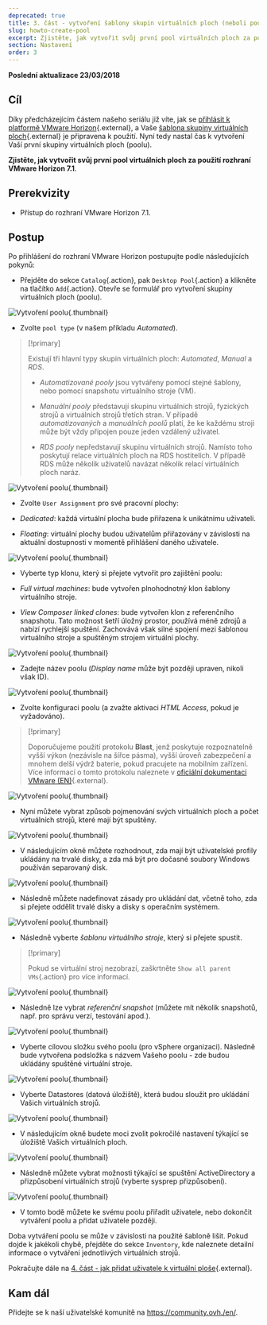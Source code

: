 ```yaml
---
deprecated: true
title: 3. část - vytvoření šablony skupin virtuálních ploch (neboli poolů)
slug: howto-create-pool
excerpt: Zjistěte, jak vytvořit svůj první pool virtuálních ploch za použití rozhraní VMware Horizon 7.1
section: Nastavení
order: 3
---
```


**Poslední aktualizace 23/03/2018**

## Cíl

Díky předcházejícím částem našeho seriálu již víte, jak se [přihlásit k platformě VMware Horizon](https://docs.ovh.com/cz/cs/cloud-desktop-infrastructure/platforma-horizon-7/){.external}, a Vaše [šablona skupiny virtuálních ploch](https://docs.ovh.com/cz/cs/cloud-desktop-infrastructure/jak-vytvorit-pool/){.external} je připravena k použití. Nyní tedy nastal čas k vytvoření Vaší první skupiny virtuálních ploch (poolu).

**Zjistěte, jak vytvořit svůj první pool virtuálních ploch za použití rozhraní VMware Horizon 7.1**.



## Prerekvizity

- Přístup do rozhraní VMware Horizon 7.1.


## Postup

Po přihlášení do rozhraní VMware Horizon postupujte podle následujících pokynů:

- Přejděte do sekce `Catalog`{.action}, pak `Desktop Pool`{.action} a klikněte na tlačítko `Add`{.action}. Otevře se formulář pro vytvoření skupiny virtuálních ploch (poolu).

![Vytvoření poolu](images/1200.png){.thumbnail}

- Zvolte `pool type` (v našem příkladu *Automated*).


> [!primary]
>
> Existují tři hlavní typy skupin virtuálních ploch: *Automated*, *Manual* a *RDS*.
> 
> - *Automatizované pooly* jsou vytvářeny pomocí stejné šablony, nebo pomocí snapshotu virtuálního stroje (VM).
> 
> - *Manuální pooly* představují skupinu virtuálních strojů, fyzických strojů a virtuálních strojů třetích stran. V případě *automatizovaných* a *manuálních poolů* platí, že ke každému stroji může být vždy připojen pouze jeden vzdálený uživatel.
>
> - *RDS pooly* nepředstavují skupinu virtuálních strojů. Namísto toho poskytují relace virtuálních ploch na RDS hostitelích. V případě RDS může několik uživatelů navázat několik relací virtuálních ploch naráz.
> 


![Vytvoření poolu](images/1201.png){.thumbnail}

- Zvolte `User Assignment` pro své pracovní plochy:

 - *Dedicated*: každá virtuální plocha bude přiřazena k unikátnímu uživateli.
 - *Floating*: virtuální plochy budou uživatelům přiřazovány v závislosti na aktuální dostupnosti v momentě přihlášení daného uživatele.

![Vytvoření poolu](images/1202.png){.thumbnail}

- Vyberte typ klonu, který si přejete vytvořit pro zajištění poolu:

 - *Full virtual machines*: bude vytvořen plnohodnotný klon šablony virtuálního stroje.
 - *View Composer linked clones*: bude vytvořen klon z referenčního snapshotu. Tato možnost šetří úložný prostor, používá méně zdrojů a nabízí rychlejší spuštění. Zachovává však silné spojení mezi šablonou virtuálního stroje a spuštěným strojem virtuální plochy.

![Vytvoření poolu](images/1203.png){.thumbnail}

- Zadejte název poolu (*Display name* může být později upraven, nikoli však ID).

![Vytvoření poolu](images/1204.png){.thumbnail}

- Zvolte konfiguraci poolu (a zvažte aktivaci *HTML Access*, pokud je vyžadováno).


> [!primary]
>
> Doporučujeme použití protokolu **Blast**, jenž poskytuje rozpoznatelně vyšší výkon (nezávisle na šířce pásma), vyšší úroveň zabezpečení a mnohem delší výdrž baterie, pokud pracujete na mobilním zařízení. Více informací o tomto protokolu naleznete v [oficiální dokumentaci VMware (EN)](https://docs.vmware.com/en/VMware-Horizon-7/7.2/com.vmware.horizon-view.installation.doc/GUID-F64BAD49-78A0-44FE-97EA-76A56FD022D6.html){.external}.
> 

![Vytvoření poolu](images/1205.png){.thumbnail}

- Nyní můžete vybrat způsob pojmenování svých virtuálních ploch a počet virtuálních strojů, které mají být spuštěny.

![Vytvoření poolu](images/1206.png){.thumbnail}

- V následujícím okně můžete rozhodnout, zda mají být uživatelské profily ukládány na trvalé disky, a zda má být pro dočasné soubory Windows používán separovaný disk.

![Vytvoření poolu](images/1207.png){.thumbnail}

- Následně můžete nadefinovat zásady pro ukládání dat, včetně toho, zda si přejete oddělit trvalé disky a disky s operačním systémem.

![Vytvoření poolu](images/1208.png){.thumbnail}

- Následně vyberte *šablonu virtuálního stroje*, který si přejete spustit.

> [!primary]
>
> Pokud se virtuální stroj nezobrazí, zaškrtněte `Show all parent VMs`{.action} pro více informací.
> 

![Vytvoření poolu](images/1209.png){.thumbnail}

- Následně lze vybrat *referenční snapshot* (můžete mít několik snapshotů, např. pro správu verzí, testování apod.).

![Vytvoření poolu](images/1210.png){.thumbnail}

- Vyberte cílovou složku svého poolu (pro vSphere organizaci). Následně bude vytvořena podsložka s názvem Vašeho poolu - zde budou ukládány spuštěné virtuální stroje.

![Vytvoření poolu](images/1211.png){.thumbnail}

- Vyberte Datastores (datová úložiště), která budou sloužit pro ukládání Vašich virtuálních strojů.

![Vytvoření poolu](images/1212.png){.thumbnail}

- V následujícím okně budete moci zvolit pokročilé nastavení týkající se úložiště Vašich virtuálních ploch.

![Vytvoření poolu](images/1213.png){.thumbnail}

- Následně můžete vybrat možnosti týkající se spuštění ActiveDirectory a přizpůsobení virtuálních strojů (vyberte sysprep přizpůsobení).

![Vytvoření poolu](images/1214.png){.thumbnail}

- V tomto bodě můžete ke svému poolu přiřadit uživatele, nebo dokončit vytváření poolu a přidat uživatele později.

Doba vytváření poolu se může v závislosti na použité šabloně lišit. Pokud dojde k jakékoli chybě, přejděte do sekce `Inventory`, kde naleznete detailní informace o vytváření jednotlivých virtuálních strojů.

Pokračujte dále na [4. část - jak přidat uživatele k virtuální ploše](https://docs.ovh.com/fr/cloud-desktop-infrastructure/howto-create-pool/){.external}.


## Kam dál

Přidejte se k naší uživatelské komunitě na <https://community.ovh./en/>.